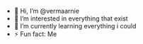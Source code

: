 - 👋 Hi, I’m @vermaarnie
- 👀 I’m interested in everything that exist
- 🌱 I’m currently learning everything i could
- ⚡ Fun fact: Me

<!---
vermaarnie/vermaarnie is a ✨ special ✨ repository because its `README.md` (this file) appears on your GitHub profile.
You can click the Preview link to take a look at your changes.
--->
